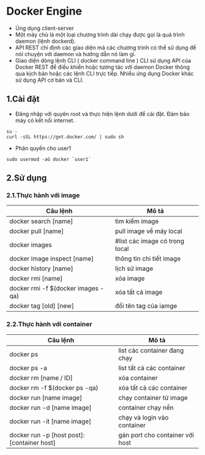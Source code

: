 # Docker Engine
- Úng dụng client-server
- Một máy chủ là một loại chương trình dài chạy được gọi là quá trình daemon (lệnh dockerd).
- API REST chỉ định các giao diện mà các chương trình có thể sử dụng để nói chuyện với daemon và hướng dẫn nó làm gì.
- Giao diện dòng lệnh CLI ( docker command line ) CLI sử dụng API của Docker REST để điều khiển hoặc tương tác với 
daemon Docker thông qua kịch bản hoặc các lệnh CLI trực tiếp. Nhiều ứng dụng Docker khác sử dụng API cơ bản và CLI.
## 1.Cài đặt  
- Đăng nhập với quyên root và thực hiện lệnh dưới để cài đặt. Đảm bảo máy có kết nối internet.
```
su - 
curl -sSL https://get.docker.com/ | sudo sh
```
- Phân quyền cho user1 
```
sudo usermod -aG docker `user1`
```
## 2.Sử dụng
### 2.1.Thực hành với image
|Câu lệnh|Mô tả|
|--------|-----|
|docker search [name]| tìm kiếm image|
|docker pull [name]| pull image về máy local|
|docker images| #list các image có trong local|
|docker image inspect [name]| thông tin chi tiết image|
|docker history [name]|  lịch sử image |
|docker rmi [name]| xóa image|
|docker rmi -f $(docker images -qa)|xóa tất cả image|
|docker tag [old] [new]|đổi tên tag của iamge|
### 2.2.Thực hành với container
|Câu lệnh|Mô tả|
|--------|-----|
|docker ps|list các container đang chạy|
|docker ps -a|list tất cả các container|
|docker rm [name / ID]| xóa container|
|docker rm -f $(docker ps -qa)|xóa tất cả các container|
|docker run [name image]| chạy container từ image|
|docker run -d [name image]| container chạy nền|
|docker run -it [name image]|chạy và login vào container|
|docker run -p [host post]:[container host]|gán port cho container với host|
